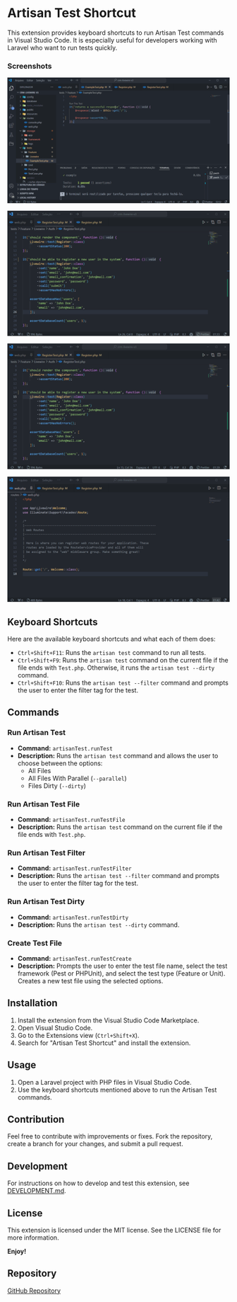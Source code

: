 # Artisan Test Shortcut

This extension provides keyboard shortcuts to run Artisan Test commands in Visual Studio Code. It is especially useful for developers working with Laravel who want to run tests quickly.

### Screenshots

![Screenshot 1](images/f8.gif)

![Screenshot 2](images/f9.gif)

![Screenshot 3](images/f10.gif)

![Screenshot 4](images/f11.gif)

## Keyboard Shortcuts

Here are the available keyboard shortcuts and what each of them does:

- `Ctrl+Shift+F11`: Runs the `artisan test` command to run all tests.
- `Ctrl+Shift+F9`: Runs the `artisan test` command on the current file if the file ends with `Test.php`. Otherwise, it runs the `artisan test --dirty` command.
- `Ctrl+Shift+F10`: Runs the `artisan test --filter` command and prompts the user to enter the filter tag for the test.

## Commands

### Run Artisan Test

- **Command:** `artisanTest.runTest`
- **Description:** Runs the `artisan test` command and allows the user to choose between the options:
  - All Files
  - All Files With Parallel (`--parallel`)
  - Files Dirty (`--dirty`)

### Run Artisan Test File

- **Command:** `artisanTest.runTestFile`
- **Description:** Runs the `artisan test` command on the current file if the file ends with `Test.php`.

### Run Artisan Test Filter

- **Command:** `artisanTest.runTestFilter`
- **Description:** Runs the `artisan test --filter` command and prompts the user to enter the filter tag for the test.

### Run Artisan Test Dirty

- **Command:** `artisanTest.runTestDirty`
- **Description:** Runs the `artisan test --dirty` command.

### Create Test File

- **Command:** `artisanTest.runTestCreate`
- **Description:** Prompts the user to enter the test file name, select the test framework (Pest or PHPUnit), and select the test type (Feature or Unit). Creates a new test file using the selected options.

## Installation

1. Install the extension from the Visual Studio Code Marketplace.
2. Open Visual Studio Code.
3. Go to the Extensions view (`Ctrl+Shift+X`).
4. Search for "Artisan Test Shortcut" and install the extension.

## Usage

1. Open a Laravel project with PHP files in Visual Studio Code.
2. Use the keyboard shortcuts mentioned above to run the Artisan Test commands.

## Contribution

Feel free to contribute with improvements or fixes. Fork the repository, create a branch for your changes, and submit a pull request.

## Development

For instructions on how to develop and test this extension, see [DEVELOPMENT.md](DEVELOPMENT.md).

## License

This extension is licensed under the MIT license. See the LICENSE file for more information.

**Enjoy!**

## Repository

[GitHub Repository](https://github.com/jjdevzinho/artisan-test-shortcut)
